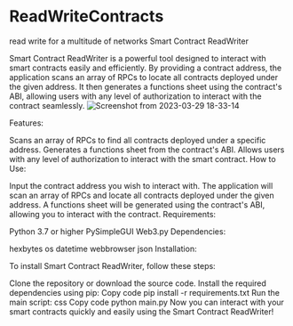 # ReadWriteContracts
read write for a multitude of networks
Smart Contract ReadWriter

Smart Contract ReadWriter is a powerful tool designed to interact with smart contracts easily and efficiently. By providing a contract address, the application scans an array of RPCs to locate all contracts deployed under the given address. It then generates a functions sheet using the contract's ABI, allowing users with any level of authorization to interact with the contract seamlessly.
![Screenshot from 2023-03-29 18-33-14](https://user-images.githubusercontent.com/57512254/228692417-a1135273-f6be-4719-a4da-6b6d8e1e4802.png)

Features:

Scans an array of RPCs to find all contracts deployed under a specific address.
Generates a functions sheet from the contract's ABI.
Allows users with any level of authorization to interact with the smart contract.
How to Use:

Input the contract address you wish to interact with.
The application will scan an array of RPCs and locate all contracts deployed under the given address.
A functions sheet will be generated using the contract's ABI, allowing you to interact with the contract.
Requirements:

Python 3.7 or higher
PySimpleGUI
Web3.py
Dependencies:

hexbytes
os
datetime
webbrowser
json
Installation:

To install Smart Contract ReadWriter, follow these steps:

Clone the repository or download the source code.
Install the required dependencies using pip:
Copy code
pip install -r requirements.txt
Run the main script:
css
Copy code
python main.py
Now you can interact with your smart contracts quickly and easily using the Smart Contract ReadWriter!
